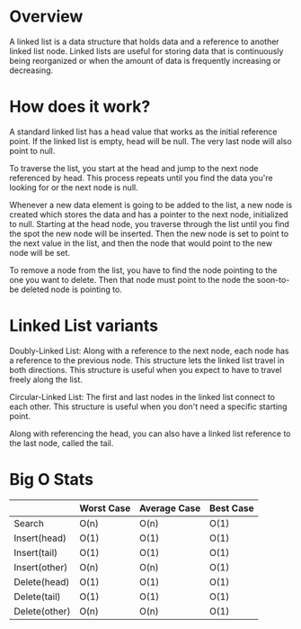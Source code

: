 # Overview
A linked list is a data structure that holds data and a reference to another linked list node. Linked lists are useful for storing data that is continuously being reorganized or when the amount of data is frequently increasing or decreasing.

# How does it work?
A standard linked list has a head value that works as the initial reference point. If the linked list is empty, head will be null. The very last node will also point to null.

To traverse the list, you start at the head and jump to the next node referenced by head. This process repeats until you find the data you're looking for or the next node is null.

Whenever a new data element is going to be added to the list, a new node is created which stores the data and has a pointer to the next node, initialized to null. Starting at the head node, you traverse through the list until you find the spot the new node will be inserted. Then the new node is set to point to the next value in the list, and then the node that would point to the new node will be set.

To remove a node from the list, you have to find the node pointing to the one you want to delete. Then that node must point to the node the soon-to-be deleted node is pointing to.

# Linked List variants
Doubly-Linked List: Along with a reference to the next node, each node has a reference to the previous node. This structure lets the linked list travel in both directions. This structure is useful when you expect to have to travel freely along the list.

Circular-Linked List: The first and last nodes in the linked list connect to each other. This structure is useful when you don't need a specific starting point.

Along with referencing the head, you can also have a linked list reference to the last node, called the tail.

# Big O Stats
|        | Worst Case | Average Case | Best Case |
| ------ | ---------- | ------------ | --------- |
| Search | O(n)       | O(n)         | O(1)      |
|Insert(head)|O(1)      |O(1)      |O(1)      |
|Insert(tail)|O(1)      |O(1)      |O(1)      |
|Insert(other)|O(n)      |O(n)      |O(1)      |
|Delete(head)|O(1)      |O(1)      |O(1)      |
|Delete(tail)|O(1)      |O(1)      |O(1)      |
|Delete(other)|O(n)      |O(n)      |O(1)      |
